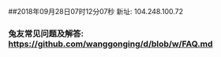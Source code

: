 ##2018年09月28日07时12分07秒 新址: 104.248.100.72
### 兔友常见问题及解答: https://github.com/wanggonging/d/blob/w/FAQ.md
